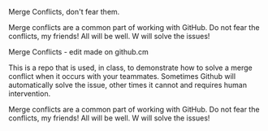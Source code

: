 
Merge Conflicts, don't fear them.

Merge conflicts are a common part of working with GitHub. Do not fear the conflicts, my friends! All will be well. W will solve the issues!

Merge Conflicts - edit made on github.cm

This is a repo that is used, in class, to demonstrate how to solve a merge conflict when it occurs with your teammates. Sometimes Github will automatically solve the issue, other times it cannot and requires human intervention.

Merge conflicts are a common part of working with GitHub. Do not fear the conflicts, my friends! All will be well. W will solve the issues!